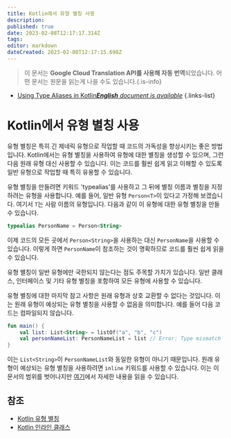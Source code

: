 ```yaml
---
title: Kotlin에서 유형 별칭 사용
description: 
published: true
date: 2023-02-08T12:17:17.314Z
tags: 
editor: markdown
dateCreated: 2023-02-08T12:17:15.698Z
---
```


> 이 문서는 **Google Cloud Translation API를 사용해 자동 번역**되었습니다.
어떤 문서는 원문을 읽는게 나을 수도 있습니다.{.is-info}



- [Using Type Aliases in Kotlin***English** document is available*](/en/Knowledge-base/Kotlin/using-type-aliases-in-kotlin)
{.links-list}


# Kotlin에서 유형 별칭 사용

유형 별칭은 특히 긴 제네릭 유형으로 작업할 때 코드의 가독성을 향상시키는 좋은 방법입니다. Kotlin에서는 유형 별칭을 사용하여 유형에 대한 별칭을 생성할 수 있으며, 그런 다음 원래 유형 대신 사용할 수 있습니다. 이는 코드를 훨씬 쉽게 읽고 이해할 수 있도록 일반 유형으로 작업할 때 특히 유용할 수 있습니다.

유형 별칭을 만들려면 키워드 'typealias'를 사용하고 그 뒤에 별칭 이름과 별칭을 지정하려는 유형을 사용합니다. 예를 들어, 일반 유형 `Person<T>`이 있다고 가정해 보겠습니다. 여기서 `T`는 사람 이름의 유형입니다. 다음과 같이 이 유형에 대한 유형 별칭을 만들 수 있습니다.

```kotlin
typealias PersonName = Person<String>
```

이제 코드의 모든 곳에서 `Person<String>`을 사용하는 대신 `PersonName`을 사용할 수 있습니다. 이렇게 하면 `PersonName`이 참조하는 것이 명확하므로 코드를 훨씬 쉽게 읽을 수 있습니다.

유형 별칭이 일반 유형에만 국한되지 않는다는 점도 주목할 가치가 있습니다. 일반 클래스, 인터페이스 및 기타 유형 별칭을 포함하여 모든 유형에 사용할 수 있습니다.

유형 별칭에 대한 마지막 참고 사항은 원래 유형과 상호 교환할 수 없다는 것입니다. 이는 원래 유형이 예상되는 유형 별칭을 사용할 수 없음을 의미합니다. 예를 들어 다음 코드는 컴파일되지 않습니다.

```kotlin
fun main() {
    val list: List<String> = listOf("a", "b", "c")
    val personNameList: PersonNameList = list // Error: Type mismatch
}
```

이는 `List<String>`이 `PersonNameList`와 동일한 유형이 아니기 때문입니다. 원래 유형이 예상되는 유형 별칭을 사용하려면 `inline` 키워드를 사용할 수 있습니다. 이는 이 문서의 범위를 벗어나지만 [여기](https://kotlinlang.org/docs/reference/inline-classes.html)에서 자세한 내용을 읽을 수 있습니다.

## 참조

- [Kotlin 유형 별칭](https://kotlinlang.org/docs/reference/type-aliases.html)
- [Kotlin 인라인 클래스](https://kotlinlang.org/docs/reference/inline-classes.html)